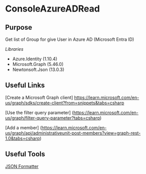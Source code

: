 # ConsoleAzureADRead
## Purpose
Get list of Group for give User in Azure AD (Microsoft Entra ID)

*Libraries*
* Azure.Identity (1.10.4)
* Microsoft.Graph (5.46.0)
* Newtonsoft.Json (13.0.3)

## Useful Links
[Create a Microsoft Graph client]
https://learn.microsoft.com/en-us/graph/sdks/create-client?from=snippets&tabs=csharp

[Use the filter query parameter]
(https://learn.microsoft.com/en-us/graph/filter-query-parameter?tabs=csharp)

[Add a member]
(https://learn.microsoft.com/en-us/graph/api/administrativeunit-post-members?view=graph-rest-1.0&tabs=csharp)

## Useful Tools
[JSON Formatter]([https://jsonformatter.org/)
